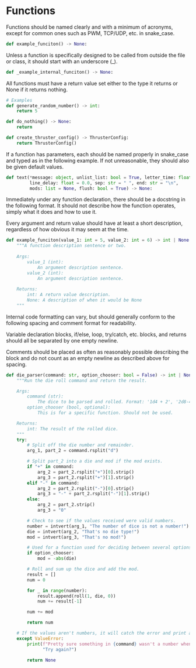# Functions

Functions should be named clearly and with a minimum of acronyms, except for common ones such as PWM, TCP/UDP, etc. in snake\_case.

```python
def example_funciton() -> None:
```

Unless a function is specifically designed to be called from outside the file or class, it should start with an underscore (\_).

```python
def _example_internal_funciton() -> None:
```

All functions must have a return value set either to the type it returns or None if it returns nothing.

```python
# Examples
def generate_random_number() -> int:
    return 5

def do_nothing() -> None:
    return

def create_thruster_config() -> ThrusterConfig:
    return ThrusterConfig()
```

If a function has parameters, each should be named properly in snake\_case and typed as in the following example. If not unreasonable, they should also be given default values.

```python
def text(*message: object, unlist_list: bool = True, letter_time: float = 0.0,
         line_delay: float = 0.0, sep: str = " ", end: str = "\n",
         mods: list = None, flush: bool = True) -> None:
```

Immediately under any function declaration, there should be a docstring in the following format. It should not describe how the function operates, simply what it does and how to use it.

Every argument and return value should have at least a short description, regardless of how obvious it may seem at the time.

```python
def example_funciton(value_1: int = 5, value_2: int = 6) -> int | None:
    """A function description sentence or two.
    
    Args:
        value_1 (int):
            An argument description sentence.
        value_2 (int):
            An argument description sentence.
    
    Returns:
        int: A return value description.
        None: A description of when it would be None
    """
```

Internal code formatting can vary, but should generally conform to the following spacing and comment format for readability.

Variable declaration blocks, if/else, loop, try/catch, etc. blocks, and returns should all be separated by one empty newline.

Comments should be placed as often as reasonably possible describing the block and do not count as an empty newline as described above for spacing.

```python
def die_parser(command: str, option_chooser: bool = False) -> int | None:
    """Run the die roll command and return the result.

    Args:
        command (str):
            The dice to be parsed and rolled. Format: '1d4 + 2', '2d8-4', or '3d36'
        option_chooser (bool, optional):
            This is for a specific function. Should not be used.

    Returns:
        int: The result of the rolled dice.
    """
    try:
        # Split off the die number and remainder.
        arg_1, part_2 = command.rsplit("d")

        # Split part_2 into a die and mod if the mod exists.
        if "+" in command:
            arg_2 = part_2.rsplit("+")[0].strip()
            arg_3 = part_2.rsplit("+")[1].strip()
        elif "-" in command:
            arg_2 = part_2.rsplit("-")[0].strip()
            arg_3 = "-" + part_2.rsplit("-")[1].strip()
        else:
            arg_2 = part_2.strip()
            arg_3 = "0"

        # Check to see if the values received were valid numbers.
        number = intvert(arg_1, "The number of dice is not a number!") if len(arg_1) >= 1 else 1
        die = intvert(arg_2, "That's no die type!")
        mod = intvert(arg_3, "That's no mod!")

        # Used for a function used for deciding between several options.
        if option_chooser:
            mod = -abs(die)

        # Roll and sum up the dice and add the mod.
        result = []
        num = 0

        for _ in range(number):
            result.append(roll(1, die, 0))
            num += result[-1]

        num += mod

        return num

    # If the values aren't numbers, it will catch the error and print a message.
    except ValueError:
        print(f"Pretty sure something in {command} wasn't a number when it should have been... " +
              "Try again?")

        return None
```

